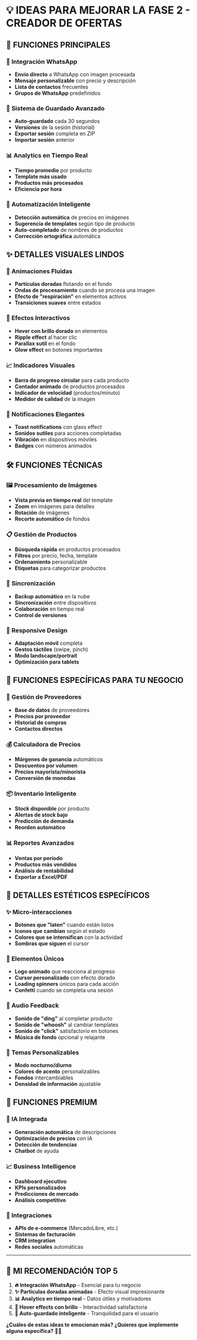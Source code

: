 # 💡 IDEAS PARA MEJORAR LA FASE 2 - CREADOR DE OFERTAS

## 🚀 FUNCIONES PRINCIPALES

### 📱 **Integración WhatsApp**
- **Envío directo** a WhatsApp con imagen procesada
- **Mensaje personalizable** con precio y descripción
- **Lista de contactos** frecuentes
- **Grupos de WhatsApp** predefinidos

### 💾 **Sistema de Guardado Avanzado**
- **Auto-guardado** cada 30 segundos
- **Versiones** de la sesión (historial)
- **Exportar sesión** completa en ZIP
- **Importar sesión** anterior

### 📊 **Analytics en Tiempo Real**
- **Tiempo promedio** por producto
- **Template más usado**
- **Productos más procesados**
- **Eficiencia por hora**

### 🎯 **Automatización Inteligente**
- **Detección automática** de precios en imágenes
- **Sugerencia de templates** según tipo de producto
- **Auto-completado** de nombres de productos
- **Corrección ortográfica** automática

## ✨ DETALLES VISUALES LINDOS

### 🌊 **Animaciones Fluidas**
- **Partículas doradas** flotando en el fondo
- **Ondas de procesamiento** cuando se procesa una imagen
- **Efecto de "respiración"** en elementos activos
- **Transiciones suaves** entre estados

### 🎨 **Efectos Interactivos**
- **Hover con brillo dorado** en elementos
- **Ripple effect** al hacer clic
- **Parallax sutil** en el fondo
- **Glow effect** en botones importantes

### 📈 **Indicadores Visuales**
- **Barra de progreso circular** para cada producto
- **Contador animado** de productos procesados
- **Indicador de velocidad** (productos/minuto)
- **Medidor de calidad** de la imagen

### 🔔 **Notificaciones Elegantes**
- **Toast notifications** con glass effect
- **Sonidos sutiles** para acciones completadas
- **Vibración** en dispositivos móviles
- **Badges** con números animados

## 🛠️ FUNCIONES TÉCNICAS

### 🖼️ **Procesamiento de Imágenes**
- **Vista previa en tiempo real** del template
- **Zoom** en imágenes para detalles
- **Rotación** de imágenes
- **Recorte automático** de fondos

### 📋 **Gestión de Productos**
- **Búsqueda rápida** en productos procesados
- **Filtros** por precio, fecha, template
- **Ordenamiento** personalizable
- **Etiquetas** para categorizar productos

### 🔄 **Sincronización**
- **Backup automático** en la nube
- **Sincronización** entre dispositivos
- **Colaboración** en tiempo real
- **Control de versiones**

### 📱 **Responsive Design**
- **Adaptación móvil** completa
- **Gestos táctiles** (swipe, pinch)
- **Modo landscape/portrait**
- **Optimización para tablets**

## 🎯 FUNCIONES ESPECÍFICAS PARA TU NEGOCIO

### 🏪 **Gestión de Proveedores**
- **Base de datos** de proveedores
- **Precios por proveedor**
- **Historial de compras**
- **Contactos directos**

### 💰 **Calculadora de Precios**
- **Márgenes de ganancia** automáticos
- **Descuentos por volumen**
- **Precios mayorista/minorista**
- **Conversión de monedas**

### 📦 **Inventario Inteligente**
- **Stock disponible** por producto
- **Alertas de stock bajo**
- **Predicción de demanda**
- **Reorden automático**

### 📊 **Reportes Avanzados**
- **Ventas por período**
- **Productos más vendidos**
- **Análisis de rentabilidad**
- **Exportar a Excel/PDF**

## 🎨 DETALLES ESTÉTICOS ESPECÍFICOS

### ✨ **Micro-interacciones**
- **Botones que "laten"** cuando están listos
- **Iconos que cambian** según el estado
- **Colores que se intensifican** con la actividad
- **Sombras que siguen** el cursor

### 🌟 **Elementos Únicos**
- **Logo animado** que reacciona al progreso
- **Cursor personalizado** con efecto dorado
- **Loading spinners** únicos para cada acción
- **Confetti** cuando se completa una sesión

### 🎵 **Audio Feedback**
- **Sonido de "ding"** al completar producto
- **Sonido de "whoosh"** al cambiar templates
- **Sonido de "click"** satisfactorio en botones
- **Música de fondo** opcional y relajante

### 🌈 **Temas Personalizables**
- **Modo nocturno/diurno**
- **Colores de acento** personalizables
- **Fondos** intercambiables
- **Densidad de información** ajustable

## 🚀 FUNCIONES PREMIUM

### 🤖 **IA Integrada**
- **Generación automática** de descripciones
- **Optimización de precios** con IA
- **Detección de tendencias**
- **Chatbot** de ayuda

### 📈 **Business Intelligence**
- **Dashboard ejecutivo**
- **KPIs personalizados**
- **Predicciones de mercado**
- **Análisis competitivo**

### 🔗 **Integraciones**
- **APIs de e-commerce** (MercadoLibre, etc.)
- **Sistemas de facturación**
- **CRM integration**
- **Redes sociales** automáticas

---

## 🎯 MI RECOMENDACIÓN TOP 5

1. **🔥 Integración WhatsApp** - Esencial para tu negocio
2. **✨ Partículas doradas animadas** - Efecto visual impresionante
3. **📊 Analytics en tiempo real** - Datos útiles y motivadores
4. **🎨 Hover effects con brillo** - Interactividad satisfactoria
5. **💾 Auto-guardado inteligente** - Tranquilidad para el usuario

**¿Cuáles de estas ideas te emocionan más? ¿Quieres que implemente alguna específica?** 🤔✨
